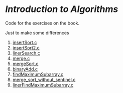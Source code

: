 # *Introduction to Algorithms* 

Code for the exercises on the book.

Just to make some differences

1. [insertSort.c](./insertSort.c)
2. [insertSort2.c](insertSort2.c)
3. [linerSearch.c](linerSearch.c)
4. [merge.c](merge.c)
5. [mergeSort.c](mergeSort.c)
6. [binaryAdd.c](binaryAdd.c)
7. [findMaximumSubarray.c](findMaximumSubarray.c)
8. [merge_sort_without_sentinel.c](merge_sort_without_sentinel.c)
9. [linerFindMaximumSubarray.c](./linerFindMaximumSubarray.c)
